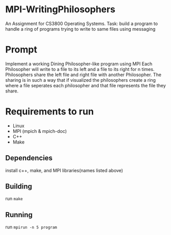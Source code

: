 # MPI-WritingPhilosophers
An Assignment for CS3800 Operating Systems. Task: build a program to handle a ring of programs trying to write to same files using messaging
# Prompt
Implement a working Dining Philosopher-like program using MPI
Each Philosopher will write to a file to its left and a file to its right for n times. Philosophers share the left file and right file with another Philosopher.
The sharing is in such a way that if visualized the philosophers create a ring where a file seperates each philosopher and that file represents the file they share.

# Requirements to run
  * Linux
  * MPI (mpich & mpich-doc)
  * C++
  * Make

## Dependencies
  install c++, make, and MPI libraries(names listed above)
## Building
  run `make`
## Running
  run `mpirun -n 5 program`

